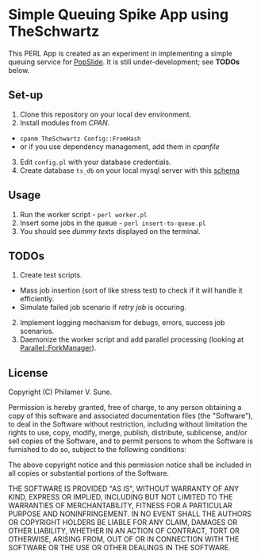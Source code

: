 # Simple Queuing Spike App using TheSchwartz
This PERL App is created as an experiment in implementing a simple queuing service for [PopSlide](http://www.popslide.me/). It is still under-development; see **TODOs** below.

## Set-up ##
1. Clone this repository on your local dev environment.
2. Install modules from *CPAN*.
  * `cpanm TheSchwartz Config::FromHash`
  * or if you use dependency management, add them in *cpanfile*
3. Edit `config.pl` with your database credentials.
4. Create database `ts_db` on your local mysql server with this [schema](https://metacpan.org/source/JFEARN/TheSchwartz-1.12/doc/schema.sql)

## Usage ##
1. Run the worker script - `perl worker.pl`
2. Insert some jobs in the queue - `perl insert-to-queue.pl`
3. You should see *dummy texts* displayed on the terminal.

## TODOs ##
1. Create test scripts.
  * Mass job insertion (sort of like stress test) to check if it will handle it efficiently.
  * Simulate failed job scenario if *retry job* is occuring.
2. Implement logging mechanism for debugs, errors, success job scenarios.
3. Daemonize the worker script and add parallel processing (looking at [Parallel::ForkManager](https://metacpan.org/pod/Parallel::ForkManager)).

## License ##
Copyright (C) Philamer V. Sune.

Permission is hereby granted, free of charge, to any person obtaining a copy of this software and associated documentation files (the "Software"), to deal in the Software without restriction, including without limitation the rights to use, copy, modify, merge, publish, distribute, sublicense, and/or sell copies of the Software, and to permit persons to whom the Software is furnished to do so, subject to the following conditions:

The above copyright notice and this permission notice shall be included in all copies or substantial portions of the Software.

THE SOFTWARE IS PROVIDED "AS IS", WITHOUT WARRANTY OF ANY KIND, EXPRESS OR IMPLIED, INCLUDING BUT NOT LIMITED TO THE WARRANTIES OF MERCHANTABILITY, FITNESS FOR A PARTICULAR PURPOSE AND NONINFRINGEMENT. IN NO EVENT SHALL THE AUTHORS OR COPYRIGHT HOLDERS BE LIABLE FOR ANY CLAIM, DAMAGES OR OTHER LIABILITY, WHETHER IN AN ACTION OF CONTRACT, TORT OR OTHERWISE, ARISING FROM, OUT OF OR IN CONNECTION WITH THE SOFTWARE OR THE USE OR OTHER DEALINGS IN THE SOFTWARE.
